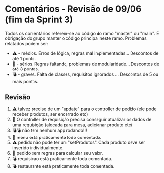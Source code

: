 # Comentários - Revisão de 09/06 (fim da Sprint 3)

Todos os comentários referem-se ao código do ramo "master" ou "main". É obrigação do grupo manter o código principal neste ramo. Problemas relatados podem ser:

  - ⚠️ - médios. Erros de lógica, regras mal implementadas... Descontos de até 1 ponto.
  - 🚨 - sérios. Regras faltando, problemas de modularidade... Descontos de até 3 pontos.
  - 💣 - graves. Falta de classes, requisitos ignorados ... Descontos de 5 ou mais pontos.


## Revisão

1. ⚠️ talvez precise de um "update" para o controller de pedido (ele pode receber produtos, ser encerrado etc)
1. 🚨 O controller de requisição precisa conseguir atualizar os dados de uma requisição (alocada para mesa, adicionar produto etc)
1. 💣💣 não tem nenhum app rodando!!!
1. 🚨 menu está praticamente todo comentado.
1. ⚠️ pedido não pode ter um "setProdutos". Cada produto deve ser inserido individualmente.
1. 🚨 pedido sem regras para calcular seu valor.
1. 💣 requisicao está praticamente toda comentada. 
1. 💣 restaurante está praticamente toda comentada. 


